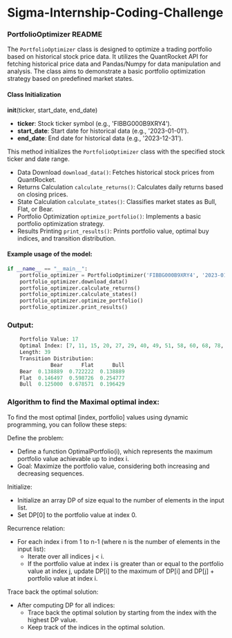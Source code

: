 # Sigma-Internship-Coding-Challenge

### PortfolioOptimizer README

The `PortfolioOptimizer` class is designed to optimize a trading portfolio based on historical stock price data. It utilizes the QuantRocket API for fetching historical price data and Pandas/Numpy for data manipulation and analysis. The class aims to demonstrate a basic portfolio optimization strategy based on predefined market states.

#### Class Initialization

__init__(ticker, start_date, end_date)

- **ticker**: Stock ticker symbol (e.g., 'FIBBG000B9XRY4').
- **start_date**: Start date for historical data (e.g., '2023-01-01').
- **end_date**: End date for historical data (e.g., '2023-12-31').

This method initializes the `PortfolioOptimizer` class with the specified stock ticker and date range.

- Data Download `download_data()`: Fetches historical stock prices from QuantRocket.
- Returns Calculation `calculate_returns()`: Calculates daily returns based on closing prices.
- State Calculation `calculate_states()`: Classifies market states as Bull, Flat, or Bear.
- Portfolio Optimization `optimize_portfolio()`: Implements a basic portfolio optimization strategy.
- Results Printing `print_results()`: Prints portfolio value, optimal buy indices, and transition distribution.

#### Example usage of the model:

```python
if __name__ == "__main__":
    portfolio_optimizer = PortfolioOptimizer('FIBBG000B9XRY4', '2023-01-01', '2023-12-31')
    portfolio_optimizer.download_data()
    portfolio_optimizer.calculate_returns()
    portfolio_optimizer.calculate_states()
    portfolio_optimizer.optimize_portfolio()
    portfolio_optimizer.print_results()
```

### Output:

```python
    Portfolio Value: 17
    Optimal Index: [7, 11, 15, 20, 27, 29, 40, 49, 51, 58, 60, 68, 78, 84, 87, 93, 99, 102, 107, 109, 112, 116, 119, 122, 132, 141, 159, 163, 176, 186, 190, 206, 208, 211, 215, 217, 231, 233, 237]
    Length: 39
    Transition Distribution:
              Bear      Flat      Bull
    Bear  0.138889  0.722222  0.138889
    Flat  0.146497  0.598726  0.254777
    Bull  0.125000  0.678571  0.196429
```
### Algorithm to find the Maximal optimal index:

To find the most optimal [index, portfolio] values using dynamic programming, you can follow these steps:

Define the problem:
- Define a function OptimalPortfolio(i), which represents the maximum portfolio value achievable up to index i.
- Goal: Maximize the portfolio value, considering both increasing and decreasing sequences.

Initialize:
- Initialize an array DP of size equal to the number of elements in the input list.
- Set DP[0] to the portfolio value at index 0.

Recurrence relation:
- For each index i from 1 to n-1 (where n is the number of elements in the input list):
  - Iterate over all indices j < i.
  - If the portfolio value at index i is greater than or equal to the portfolio value at index j, update DP[i] to the maximum of DP[i] and DP[j] + portfolio value at index i.

Trace back the optimal solution:
- After computing DP for all indices:
  - Trace back the optimal solution by starting from the index with the highest DP value.
  - Keep track of the indices in the optimal solution.

